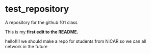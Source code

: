 # test_repository
A repository for the github 101 class

This is my **first edit to the README.**                                         

hello!!!! we should make a repo for students from NICAR so we can all network in the future
